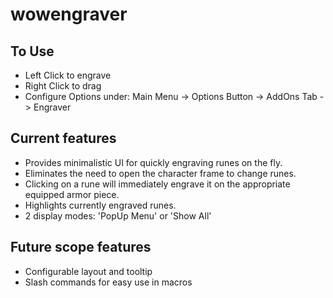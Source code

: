 # wowengraver

## To Use
- Left Click to engrave
- Right Click to drag
- Configure Options under: Main Menu -> Options Button -> AddOns Tab -> Engraver
 
## Current features
- Provides minimalistic UI for quickly engraving runes on the fly. 
- Eliminates the need to open the character frame to change runes.
- Clicking on a rune will immediately engrave it on the appropriate equipped armor piece.
- Highlights currently engraved runes.
- 2 display modes: 'PopUp Menu' or 'Show All'

## Future scope features
- Configurable layout and tooltip
- Slash commands for easy use in macros
